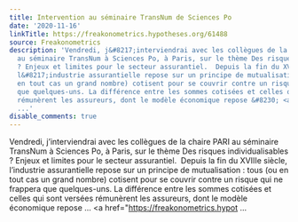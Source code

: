 ```yaml
---
title: Intervention au séminaire TransNum de Sciences Po
date: '2020-11-16'
linkTitle: https://freakonometrics.hypotheses.org/61488
source: Freakonometrics
description: 'Vendredi, j&#8217;interviendrai avec les collègues de la chaire PARI
  au séminaire TransNum à Sciences Po, à Paris, sur le thème Des risques individualisables
  ? Enjeux et limites pour le secteur assurantiel.  Depuis la fin du XVIIIe siècle,
  l&#8217;industrie assurantielle repose sur un principe de mutualisation : tous (ou
  en tout cas un grand nombre) cotisent pour se couvrir contre un risque qui ne frappera
  que quelques-uns. La différence entre les sommes cotisées et celles qui sont versées
  rémunèrent les assureurs, dont le modèle économique repose &#8230; <a href="https://freakonometrics.hypot
  ...'
disable_comments: true
---
```

Vendredi, j&#8217;interviendrai avec les collègues de la chaire PARI au séminaire TransNum à Sciences Po, à Paris, sur le thème Des risques individualisables ? Enjeux et limites pour le secteur assurantiel.  Depuis la fin du XVIIIe siècle, l&#8217;industrie assurantielle repose sur un principe de mutualisation : tous (ou en tout cas un grand nombre) cotisent pour se couvrir contre un risque qui ne frappera que quelques-uns. La différence entre les sommes cotisées et celles qui sont versées rémunèrent les assureurs, dont le modèle économique repose &#8230; <a href="https://freakonometrics.hypot ...